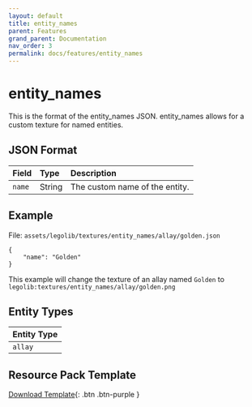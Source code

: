 ```yaml
---
layout: default
title: entity_names
parent: Features
grand_parent: Documentation
nav_order: 3
permalink: docs/features/entity_names
---
```

# entity_names

This is the format of the entity_names JSON.
entity_names allows for a custom texture for named entities.


## JSON Format

| Field        | Type   | Description                    |
|:-------------|:-------|:-------------------------------|
| `name`       | String | The custom name of the entity. |


## Example

File: `assets/legolib/textures/entity_names/allay/golden.json`
```
{
    "name": "Golden"
}
```
This example will change the texture of an allay named `Golden` to  
`legolib:textures/entity_names/allay/golden.png`


## Entity Types

| Entity Type |
|:------------|
| `allay`     |


## Resource Pack Template

[Download Template](https://github.com/LegoLib-Fabric/community/tree/main/templates/entity_names){: .btn .btn-purple }